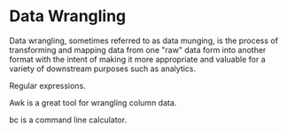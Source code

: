 # Data Wrangling

Data wrangling, sometimes referred to as data munging, is the process of transforming and mapping data from one "raw" data form into
another format with the intent of making it more appropriate and valuable for a variety of downstream purposes such as analytics.

Regular expressions.

Awk is a great tool for wrangling column data.

bc is a command line calculator.
